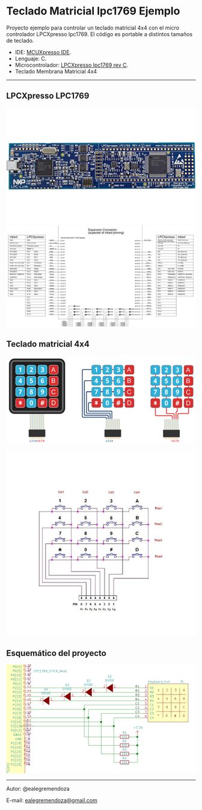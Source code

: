 #   Teclado Matricial lpc1769 Ejemplo
Proyecto ejemplo para controlar un teclado matricial 4x4 con el micro controlador LPCXpresso lpc1769. El código es portable a distintos tamaños de teclado.

- IDE: [MCUXpresso IDE](https://www.nxp.com/design/software/development-software/mcuxpresso-software-and-tools-/mcuxpresso-integrated-development-environment-ide:MCUXpresso-IDE).
- Lenguaje: C.
- Microcontrolador: [LPCXpresso lpc1769 rev C](https://www.embeddedartists.com/products/lpc1769-lpcxpresso/).
- Teclado Membrana Matricial 4x4

---
## LPCXpresso LPC1769
![lpc1769](img/lpc1769_lpcxpresso.png "LPCXpresso LPC1769 revC.") 
![lpc1769_pinout](img/lpc1769_pinout.png "LPCXpresso LPC1769 pinout")
## Teclado matricial 4x4
![Teclado](img/teclado_matricial.png "Teclado Matricial 4X4")

![Teclado Sch](img/teclado_matricial.jpg "Teclado Matricial 4X4 Sch")
## Esquemático del proyecto
![Sch](img/schematic.png "sch")

---
Autor: @ealegremendoza

E-mail: ealegremendoza@gmail.com
